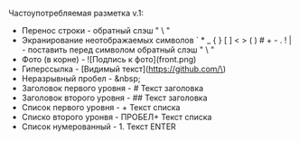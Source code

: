 Частоупотребляемая разметка v.1:
+ Перенос строки - обратный слэш " \\ "
+ Экранирование неотображаемых символов ` * _ { } [ ] < > ( ) # + - . ! \| - поставить перед символом обратный слэш " \\ "
+ Фото (в корне) - \!\[Подпись к фото\]\(front.png\)
+ Гиперссылка - \[Видимый текст\]\(https://github.com/\)
+ Неразрывный пробел - &amp;nbsp;
+ Заголовок первого уровня - # Текст заголовка
+ Заголовок второго уровня - ## Текст заголовка
+ Список первого уровня - + Текст списка
+ Списко второго уронвя - ПРОБЕЛ+ Текст списка
+ Список нумерованный - 1. Текст ENTER
